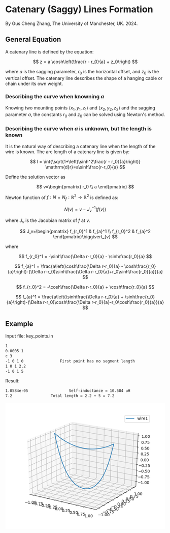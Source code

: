 # Catenary (Saggy) Lines Formation

By Gus Cheng Zhang, The University of Manchester, UK. 2024.

## General Equation
A catenary line is defined by the equation:

$$
z = a \cosh\left(\frac{r - r_0}{a} + z_0\right)
$$

where $a$ is the sagging parameter, $r_0$ is the horizontal offset, and $z_0$ is the vertical offset. The catenary line describes the shape of a hanging cable or chain under its own weight.

### Describing the curve when knowning $a$
Knowing two mounting points $\langle x_1, y_1, z_1 \rangle$ and $\langle x_2, y_2, z_2 \rangle$ and the sagging parameter $a$, the constants $r_0$ and $z_0$ can be solved using Newton's method.

### Describing the curve when $a$ is unknown, but the length is known
It is the natural way of describing a catenary line when the length of the wire is known. The arc length of a catenary line is given by:

$$
l = \int{\sqrt{1+\left(\sinh^2\frac{r - r_0}{a}\right)} \mathrm{d}r}=a\sinh\frac{r-r_0}{a}
$$

Define the solution vector as

$$
v=\begin{pmatrix}
r_0 \\
a
\end{pmatrix}
$$

Newton function of $f:N=N_f:\mathbb{R}^2\to\mathbb{R}^2$ is defined as:

$$
N(v)=v-J_v^{-1}(f(v))
$$

where $J_v$ is the Jacobian matrix of $f$ at $v$. 

$$
J_v=\begin{pmatrix}
f_{r_0}^1 & f_{a}^1 \\
f_{r_0}^2 & f_{a}^2
\end{pmatrix}\bigg\vert_{v}
$$

where

$$
f_{r_0}^1 = -\sinh\frac{\Delta r-r_0}{a} - \sinh\frac{r_0}{a}
$$

$$
f_{a}^1 = \frac{a\left(\cosh\frac{\Delta r-r_0}{a} - \cosh\frac{r_0}{a}\right)-(\Delta r-r_0)\sinh\frac{\Delta r-r_0}{a}+r_0\sinh\frac{r_0}{a}}{a}
$$

$$
f_{r_0}^2 = -\cosh\frac{\Delta r-r_0}{a} + \cosh\frac{r_0}{a}
$$

$$
f_{a}^1 = \frac{a\left(\sinh\frac{\Delta r-r_0}{a} + \sinh\frac{r_0}{a}\right)-(\Delta r-r_0)\cosh\frac{\Delta r-r_0}{a}-r_0\cosh\frac{r_0}{a}}{a}
$$

## Example
Input file: key_points.in
```
1
0.0005 1
c 3
-1 0 1 0 				First point has no segment length 
1 0 1 2.2
-1 0 1 5
```

Result:
```
1.0584e-05			        Self-inductance = 10.584 uH
7.2					Total length = 2.2 + 5 = 7.2
```

![Catenary Line Example](./catenary_line_model.png)
